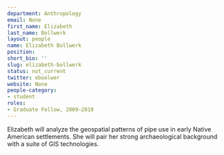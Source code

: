 ```yaml
---
department: Anthropology
email: None
first_name: Elizabeth
last_name: Bollwerk
layout: people
name: Elizabeth Bollwerk
position:
short_bio: ''
slug: elizabeth-bollwerk
status: not_current
twitter: eboolwer
website: None
people-category:
- student
roles:
- Graduate Fellow, 2009–2010
---
```


Elizabeth will analyze the geospatial patterns of pipe use in early Native American settlements. She will pair her strong archaeological background with a suite of GIS technologies.

